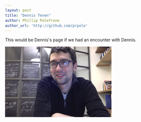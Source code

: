 ```yaml
---
layout: post
title: "Dennis Tenen"
author: Phillip Polefrone
author_url: 'http://github.com/prpole'
---
```


This would be Dennis's page if we had an encounter with Dennis.  

![Dennis](/images/fake.jpg)
